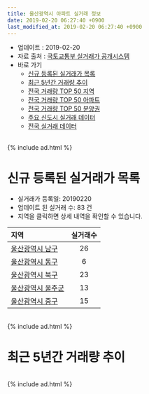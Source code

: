 ```yaml
---
title: 울산광역시 아파트 실거래 정보
date: 2019-02-20 06:27:40 +0900
last_modified_at: 2019-02-20 06:27:40 +0900
---
```


* 업데이트 : 2019-02-20
* 자료 출처 : [국토교통부 실거래가 공개시스템](http://rt.molit.go.kr)
* 바로 가기
    * [신규 등록된 실거래가 목록](#신규-등록된-실거래가-목록)
    * [최근 5년간 거래량 추이](#최근-5년간-거래량-추이)
    * [전국 거래량 TOP 50 지역](https://inasie.github.io/apt-trade-info/최근-3개월-전국에서-가장-거래가-많이-발생한-지역)
    * [전국 거래량 TOP 50 아파트](https://inasie.github.io/apt-trade-info/최근-3개월-전국에서-가장-거래가-많이-발생한-아파트)
    * [전국 거래량 TOP 50 분양권](https://inasie.github.io/apt-trade-info/최근-3개월-전국에서-가장-거래가-많이-발생한-분양권)
    * [주요 신도시 실거래 데이터](https://inasie.github.io/apt-trade-info/주요-신도시)
    * [전국 실거래 데이터](https://inasie.github.io/apt-trade-info/전국)

<br>
{% include ad.html %}
<br>

# 신규 등록된 실거래가 목록
* 실거래가 등록일: 20190220
* 업데이트 된 실거래 수: 83 건
* 지역을 클릭하면 상세 내역을 확인할 수 있습니다.


|지역|실거래수|
|:---|:---:|
|[울산광역시 남구](https://inasie.github.io/apt-trade-info/울산광역시-남구)|26|
|[울산광역시 동구](https://inasie.github.io/apt-trade-info/울산광역시-동구)|6|
|[울산광역시 북구](https://inasie.github.io/apt-trade-info/울산광역시-북구)|23|
|[울산광역시 울주군](https://inasie.github.io/apt-trade-info/울산광역시-울주군)|13|
|[울산광역시 중구](https://inasie.github.io/apt-trade-info/울산광역시-중구)|15|


<br>
{% include ad.html %}
<br>

# 최근 5년간 거래량 추이


<div style="width:100%;">
    <canvas id="deal_progress" height="200"></canvas>
</div>

<script>
new Chart(document.getElementById("deal_progress"), {
    type: 'line',
    data: {
        labels: ['201402','201403','201404','201405','201406','201407','201408','201409','201410','201411','201412','201501','201502','201503','201504','201505','201506','201507','201508','201509','201510','201511','201512','201601','201602','201603','201604','201605','201606','201607','201608','201609','201610','201611','201612','201701','201702','201703','201704','201705','201706','201707','201708','201709','201710','201711','201712','201801','201802','201803','201804','201805','201806','201807','201808','201809','201810','201811','201812','201901','201902'],
        datasets: [{
            label: '매매',
            pointRadius: 1,
            data: [1673, 2323, 1959, 1705, 1869, 1818, 1692, 2089, 2298, 1747, 1495, 1794, 1493, 2301, 2059, 1987, 1950, 1776, 1364, 1609, 1829, 1523, 1184, 1017, 1122, 1470, 1348, 939, 1104, 1111, 1069, 1058, 1404, 1182, 1037, 794, 948, 1081, 917, 1028, 1175, 1017, 999, 1013, 823, 888, 702, 1088, 833, 1137, 785, 779, 771, 645, 731, 710, 966, 833, 793, 879, 237],
            borderColor: "rgba(255, 201, 14, 1)",
            backgroundColor: "rgba(255, 201, 14, 0.5)",
            fill: false,
            lineTension: 0
        },{
            label: '전월세',
            pointRadius: 1,
            data: [764, 879, 831, 740, 660, 777, 659, 809, 834, 796, 773, 817, 673, 910, 719, 771, 765, 793, 634, 683, 864, 738, 833, 841, 846, 906, 850, 800, 746, 776, 699, 626, 803, 702, 711, 755, 896, 893, 735, 782, 724, 750, 711, 767, 682, 749, 752, 881, 717, 958, 772, 790, 717, 786, 800, 684, 828, 659, 656, 689, 184],
            borderColor: "rgba(0, 141, 185, 1)",
            backgroundColor: "rgba(0, 141, 185, 0.5)",
            fill: false,
            lineTension: 0
        }
        ]
    },
    options: {
        responsive: true,
        title: {
            display: false
        },
        tooltips: {
            mode: 'index',
            intersect: false
        },
        hover: {
            mode: 'nearest',
            intersect: true
        },
        scales: {
            xAxes: [{
                display: true,
                scaleLabel: {
                    display: true,
                    labelString: '년/월'
                }
            }],
            yAxes: [{
                display: true,
                ticks: {
                    suggestedMin: 0,
                },
                scaleLabel: {
                    display: true,
                    labelString: '실거래 수'
                }
            }]
        }
    }
});

</script>


<br>
{% include ad.html %}
<br>

